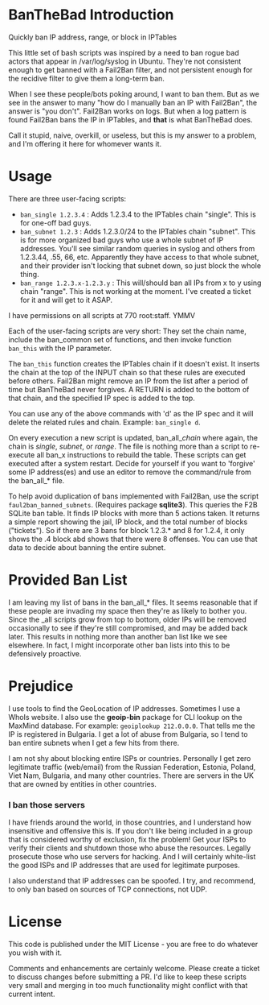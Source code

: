 # BanTheBad Introduction
Quickly ban IP address, range, or block in IPTables

This little set of bash scripts was inspired by a need to ban rogue bad actors that appear in /var/log/syslog in Ubuntu. They're not consistent enough to get banned with a Fail2Ban filter, and not persistent enough for the recidive filter to give them a long-term ban.

When I see these people/bots poking around, I want to ban them. But as we see in the answer to many "how do I manually ban an IP with Fail2Ban", the answer is "you don't". Fail2Ban works on logs. But when a log pattern is found Fail2Ban bans the IP in IPTables, and **that** is what BanTheBad does.

Call it stupid, naive, overkill, or useless, but this is my answer to a problem, and I'm offering it here for whomever wants it.

# Usage

There are three user-facing scripts:

- `ban_single 1.2.3.4` : Adds 1.2.3.4 to the IPTables chain "single". This is for one-off bad guys.
- `ban_subnet 1.2.3` : Adds 1.2.3.0/24 to the IPTables chain "subnet". This is for more organized bad guys who use a whole subnet of IP addresses. You'll see similar random queries in syslog and others from 1.2.3.44, .55, 66, etc. Apparently they have access to that whole subnet, and their provider isn't locking that subnet down, so just block the whole thing.
- `ban_range 1.2.3.x-1.2.3.y` : This will/should ban all IPs from x to y using chain "range". This is not working at the moment. I've created a ticket for it and will get to it ASAP.

I have permissions on all scripts at 770 root:staff. YMMV

Each of the user-facing scripts are very short: They set the chain name, include the ban_common set of functions, and then invoke function `ban_this` with the IP parameter.

The `ban_this` function creates the IPTables chain if it doesn't exist. It inserts the chain at the top of the INPUT chain so that these rules are executed before others. Fail2Ban might remove an IP from the list after a period of time but BanTheBad never forgives. A RETURN is added to the bottom of that chain, and the specified IP spec is added to the top.

You can use any of the above commands with 'd' as the IP spec and it will delete the related rules and chain. Example: `ban_single d`.

On every execution a new script is updated, ban_all_*chain* where again, the chain is *single*, *subnet*, or *range*. The file is nothing more than a script to re-execute all ban_x instructions to rebuild the table. These scripts can get executed after a system restart. Decide for yourself if you want to 'forgive' some IP address(es) and use an editor to remove the command/rule from the ban_all_\* file.

To help avoid duplication of bans implemented with Fail2Ban, use the script `faul2ban_banned_subnets`. (Requires package **sqlite3**). This queries the F2B SQLite ban table. It finds IP blocks with more than 5 actions taken. It returns a simple report showing the jail, IP block, and the total number of blocks ("tickets"). So if there are 3 bans for block 1.2.3.* and 8 for 1.2.4, it only shows the .4 block abd shows that there were 8 offenses. You can use that data to decide about banning the entire subnet.

# Provided Ban List

I am leaving my list of bans in the ban_all_\* files. It seems reasonable that if these people are invading my space then they're as likely to bother you. Since the \_all scripts grow from top to bottom, older IPs will be removed occasionally to see if they're still compromised, and may be added back later. This results in nothing more than another ban list like we see elsewhere. In fact, I might incorporate other ban lists into this to be defensively proactive.

# Prejudice

I use tools to find the GeoLocation of IP addresses. Sometimes I use a WhoIs website. I also use the **geoip-bin** package for CLI lookup on the MaxMind database. For example: `geoiplookup 212.0.0.0`. That tells me the IP is registered in Bulgaria. I get a lot of abuse from Bulgaria, so I tend to ban entire subnets when I get a few hits from there.

I am not shy about blocking entire ISPs or countries. Personally I get zero legitimate traffic (web/email) from the Russian Federation, Estonia, Poland, Viet Nam, Bulgaria, and many other countries. There are servers in the UK that are owned by entities in other countries.

### I ban those servers

I have friends around the world, in those countries, and I understand how insensitive and offensive this is. If you don't like being included in a group that is considered worthy of exclusion, fix the problem! Get your ISPs to verify their clients and shutdown those who abuse the resources. Legally prosecute those who use servers for hacking. And I will certainly white-list the good ISPs and IP addresses that are used for legitimate purposes.

I also understand that IP addresses can be spoofed. I try, and recommend, to only ban based on sources of TCP connections, not UDP.

# License

This code is published under the MIT License - you are free to do whatever you wish with it. 

Comments and enhancements are certainly welcome. Please create a ticket to discuss changes before submitting a PR. I'd like to keep these scripts very small and merging in too much functionality might conflict with that current intent.